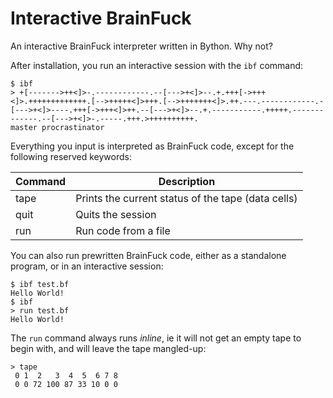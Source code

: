 # Interactive BrainFuck
An interactive BrainFuck interpreter written in Bython. Why not?

After installation, you run an interactive session with the `ibf` command:
```
$ ibf
> +[------->++<]>-.------------.--[--->+<]>--.+.+++[->+++<]>.+++++++++++++.[-->+++++<]>+++.[-->+++++++<]>.++.---.------------.-[--->+<]>----.+++[->+++<]>++.--[--->+<]>--.+.-----------.+++++.-------------.--[--->+<]>-.-----.+++.>++++++++++.
master procrastinator
```

Everything you input is interpreted as BrainFuck code, except for the following
reserved keywords:

| Command    | Description                                        |
|------------|----------------------------------------------------|
| tape       | Prints the current status of the tape (data cells) |
| quit       | Quits the session                                  |
| run <file> | Run code from a file                               |


You can also run prewritten BrainFuck code, either as a standalone program, or
in an interactive session:
```
$ ibf test.bf
Hello World!
$ ibf
> run test.bf
Hello World!
```
The `run` command always runs _inline_, ie it will not get an empty tape to 
begin with, and will leave the tape mangled-up:
```
> tape
 0 1  2   3  4  5  6 7 8
 0 0 72 100 87 33 10 0 0
```